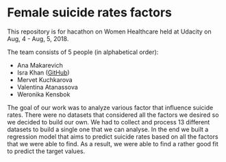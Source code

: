 # Female suicide rates factors 

This repository is for hacathon on Women Healthcare held at Udacity on Aug, 4 - Aug, 5, 2018.

The team consists of 5 people (in alphabetical order): 
- Ana Makarevich 
- Isra Khan (<a href="https://github.com/Issy90" target="_blank">GitHub</a>)
- Mervet Kuchkarova
- Valentina Atanassova
- Weronika Kensbok

The goal of our work was to analyze various factor that influence suicide rates. There were no datasets that considered all the factors we desired so we decided to build our own. We had to collect and process 13 different datasets to build a single one that we can analyse. 
In the end we built a regression model that aims to predict suicide rates based on all the factors that we were able to find. 
As a result, we were able to find a rather good fit to predict the target values. 
